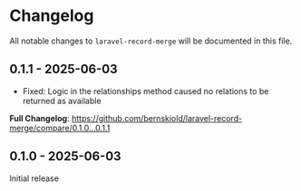 # Changelog

All notable changes to `laravel-record-merge` will be documented in this file.

## 0.1.1 - 2025-06-03

- Fixed: Logic in the relationships method caused no relations to be returned as available

**Full Changelog**: https://github.com/bernskiold/laravel-record-merge/compare/0.1.0...0.1.1

## 0.1.0 - 2025-06-03

Initial release
